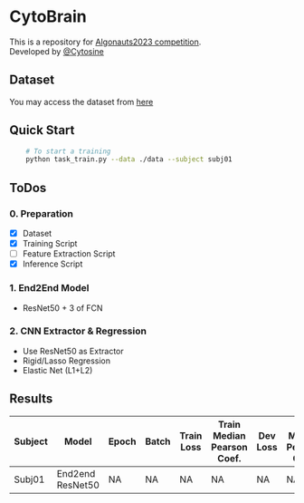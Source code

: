 # CytoBrain

This is a repository for [Algonauts2023 competition](http://algonauts.csail.mit.edu).  
Developed by [@Cytosine](https://github.com/Catosine)

## Dataset
You may access the dataset from [here](https://naturalscenesdataset.org)

## Quick Start
```Bash
    # To start a training
    python task_train.py --data ./data --subject subj01
```

## ToDos
### 0. Preparation
- [x] Dataset
- [x] Training Script
- [ ] Feature Extraction Script
- [x] Inference Script

### 1. End2End Model 
- ResNet50 + 3 of FCN

### 2. CNN Extractor & Regression
- Use ResNet50 as Extractor
- Rigid/Lasso Regression
- Elastic Net (L1+L2)

## Results
| Subject | Model | Epoch | Batch | Train Loss | Train Median Pearson Coef. | Dev Loss | Dev Median Pearson Coef. | Test Median Pearson Coef. | Note |
| - | - | - | - | - | - | - | - | - | - |
| Subj01  | End2end ResNet50 | NA | NA | NA | NA | NA | NA | NA | NA |